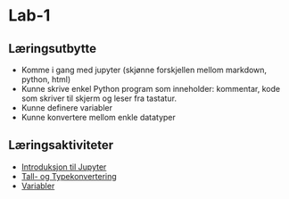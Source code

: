 # Lab-1

## Læringsutbytte

* Komme i gang med jupyter (skjønne forskjellen mellom markdown, python, html)
* Kunne skrive enkel Python program som inneholder: kommentar, kode som skriver til skjerm og leser fra tastatur.
* Kunne definere variabler
* Kunne konvertere mellom enkle datatyper

## Læringsaktiviteter

* [Introduksjon til Jupyter](intro_til_jupyter.ipynb)
* [Tall- og Typekonvertering](tall_og_typekonvertering.ipynb)
* [Variabler](variabler.ipynb)
